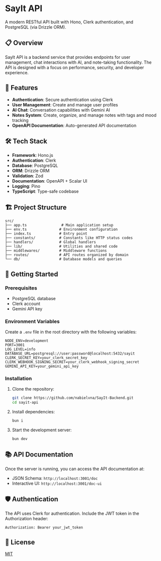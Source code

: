 # SayIt API

A modern RESTful API built with Hono, Clerk authentication, and PostgreSQL (via Drizzle ORM).

## 📋 Overview

SayIt API is a backend service that provides endpoints for user management, chat interactions with AI, and note-taking functionality. The API is designed with a focus on performance, security, and developer experience.

## 🚀 Features

- **Authentication**: Secure authentication using Clerk
- **User Management**: Create and manage user profiles
- **AI Chat**: Conversation capabilities with Gemini AI
- **Notes System**: Create, organize, and manage notes with tags and mood tracking
- **OpenAPI Documentation**: Auto-generated API documentation

## 🛠️ Tech Stack

- **Framework**: Hono.js
- **Authentication**: Clerk
- **Database**: PostgreSQL
- **ORM**: Drizzle ORM
- **Validation**: Zod
- **Documentation**: OpenAPI + Scalar UI
- **Logging**: Pino
- **TypeScript**: Type-safe codebase

## 🏗️ Project Structure

```
src/
├── app.ts                # Main application setup
├── env.ts               # Environment configuration
├── index.ts             # Entry point
├── constants/           # Constants like HTTP status codes
├── handlers/            # Global handlers
├── lib/                 # Utilities and shared code
├── middlewares/         # Middleware functions
├── routes/              # API routes organized by domain
└── db/                  # Database models and queries
```

## 🔧 Getting Started

### Prerequisites

- PostgreSQL database
- Clerk account
- Gemini API key

### Environment Variables

Create a `.env` file in the root directory with the following variables:

```
NODE_ENV=development
PORT=3001
LOG_LEVEL=info
DATABASE_URL=postgresql://user:password@localhost:5432/sayit
CLERK_SECRET_KEY=your_clerk_secret_key
CLERK_WEBHOOK_SIGNING_SECRET=your_clerk_webhook_signing_secret
GEMINI_API_KEY=your_gemini_api_key
```

### Installation

1. Clone the repository:

   ```bash
   git clone https://github.com/nabielvna/SayIt-Backend.git
   cd sayit-api
   ```

2. Install dependencies:

   ```bash
   bun i
   ```

3. Start the development server:
   ```bash
   bun dev
   ```

## 📚 API Documentation

Once the server is running, you can access the API documentation at:

- JSON Schema: `http://localhost:3001/doc`
- Interactive UI: `http://localhost:3001/doc-ui`

## 🛡️ Authentication

The API uses Clerk for authentication. Include the JWT token in the Authorization header:

```
Authorization: Bearer your_jwt_token
```

## 📝 License

[MIT](LICENSE)
